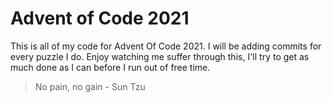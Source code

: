 # Advent of Code 2021
This is all of my code for Advent Of Code 2021.
I will be adding commits for every puzzle I do. 
Enjoy watching me suffer through this, I'll try 
to get as much done as I can before I run out of
free time.
>No pain, no gain - Sun Tzu